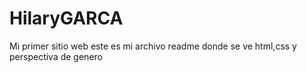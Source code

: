 # HilaryGARCA
Mi primer sitio web 
este es mi archivo readme donde se ve html,css y perspectiva de genero
